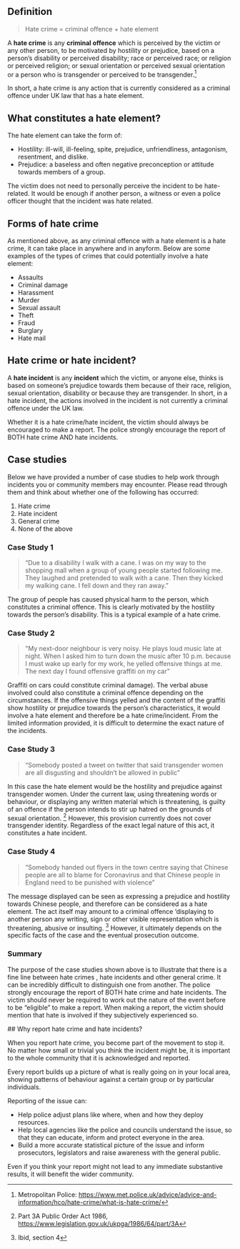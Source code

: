 ## Definition

> Hate crime = criminal offence + hate element

A **hate crime** is any **criminal offence** which is perceived by the victim or any other person, to be motivated by hostility or prejudice, based on a person’s disability or perceived disability; race or perceived race; or religion or perceived religion; or sexual orientation or perceived sexual orientation or a person who is transgender or perceived to be transgender.[^1]

In short, a hate crime is any action that is currently considered as a criminal offence under UK law that has a hate element.

[^1]: Metropolitan Police:  https://www.met.police.uk/advice/advice-and-information/hco/hate-crime/what-is-hate-crime/

## What constitutes a hate element?

The hate element can take the form of:
- Hostility: ill-will, ill-feeling, spite, prejudice, unfriendliness, antagonism, resentment, and dislike.
- Prejudice: a baseless and often negative preconception or attitude towards members of a group.

The victim does not need to personally perceive the incident to be hate-related. It would be enough if another person, a witness or even a police officer thought that the incident was hate related.

## Forms of hate crime

As mentioned above, as any criminal offence with a hate element is a hate crime, it can take place in anywhere and in anyform. Below are some examples of the types of crimes that could potentially involve a hate element:

- Assaults
- Criminal damage
- Harassment
- Murder
- Sexual assault
- Theft
- Fraud
- Burglary
- Hate mail

## Hate crime or hate incident?

A **hate incident** is any **incident** which the victim, or anyone else, thinks is based on someone’s prejudice towards them because of their race, religion, sexual orientation, disability or because they are transgender. In short, in a hate incident, the actions involved in the incident is not currently a criminal offence under the UK law.

Whether it is a hate crime/hate incident, the victim should always be encouraged to make a report. The police strongly encourage the report of BOTH hate crime AND hate incidents.

## Case studies
Below we have provided a number of case studies to help work through incidents you or community members may encounter. Please read through them and think about whether one of the following has occurred:

1. Hate crime
2. Hate incident
3. General crime
4. None of the above

### Case Study 1

>  “Due to a disability I walk with a cane. I was on my way to the shopping mall when a group of young people started following me. They laughed and pretended to walk with a cane. Then they kicked my walking cane. I fell down and they ran away.”

The group of people has caused physical harm to the person, which constitutes a criminal offence. This is clearly motivated by the hostility towards the person’s disability. This is a typical example of a hate crime.

### Case Study 2

> "My next-door neighbour is very noisy. He plays loud music late at night. When I asked him to turn down the music after 10 p.m. because I must wake up early for my work, he yelled offensive things at me. The next day I found offensive graffiti on my car”

Graffiti on cars could constitute criminal damage). The verbal abuse involved could also constitute a criminal offence depending on the circumstances. If the offensive things yelled and the content of the graffiti show hostility or prejudice towards the person’s characteristics, it would involve a hate element and therefore be a hate crime/incident. From the limited information provided, it is difficult to determine the exact nature of the incidents.

### Case Study 3

>  “Somebody posted a tweet on twitter that said transgender women are all disgusting and shouldn’t be allowed in public”

In this case the hate element would be the hostility and prejudice against transgender women.  Under the current law, using threatening words or behaviour, or displaying any written material which is threatening, is guilty of an offence if the person intends  to stir up hatred on the grounds of sexual orientation. [^2] However, this provision currently does not cover transgender identity. Regardless of the exact legal nature of this act, it constitutes a hate incident.

[^2]: Part 3A Public Order Act 1986, <https://www.legislation.gov.uk/ukpga/1986/64/part/3A>

### Case Study 4

> “Somebody handed out flyers in the town centre saying that Chinese people are all to blame for Coronavirus and that Chinese people in England need to be punished with violence”

The message displayed can be seen as expressing a prejudice and hostility towards Chinese people, and therefore can be considered as a hate element. The act itself may amount to a criminal offence ‘displaying to another person any writing, sign or other visible representation which is threatening, abusive or insulting. [^3] 	However, it ultimately depends on the specific facts of the case and the eventual prosecution outcome.

[^3]:Ibid, section 4

### Summary

The purpose of the case studies shown above is to illustrate that there is a fine line between hate crimes , hate incidents and other general crime. It can be incredibly difficult to distinguish one from another. The police strongly encourage the report of BOTH hate crime and hate incidents. The victim should never be required to work out the nature of the event before to be “eligible” to make a report. When making a report, the victim should mention that hate is involved if they subjectively experienced so.

## Why report hate crime and hate incidents?

When you report hate crime, you become part of the movement to stop it. No matter how small or trivial you think the incident might be, it is important to the whole community that it is acknowledged and reported.

Every report builds up a picture of what is really going on in your local area, showing patterns of behaviour against a certain group or by particular individuals.

Reporting of the issue can:
- Help police adjust plans like where, when and how they deploy resources.
- Help local agencies like the police and councils understand the issue, so that they can educate, inform and protect everyone in the area.
- Build a more accurate statistical picture of the issue and inform prosecutors, legislators and raise awareness with the general public.

Even if you think your report might not lead to any immediate substantive results, it will benefit the wider community.
